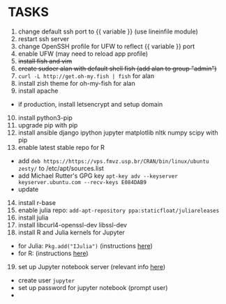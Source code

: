# TASKS

1. change default ssh port to {{ variable }} (use lineinfile module)
2. restart ssh server
3. change OpenSSH profile for UFW to reflect {{ variable }} port
4. enable UFW (may need to reload app profile)
5. ~~install fish and vim~~
6. ~~create sudoer alan with default shell fish (add alan to group "admin")~~
7. `curl -L http://get.oh-my.fish | fish` for alan
8. install zish theme for oh-my-fish for alan
9. install apache
  - if production, install letsencrypt and setup domain
10. install python3-pip
11. upgrade pip with pip
12. install ansible django ipython jupyter matplotlib nltk numpy scipy with pip
13. enable latest stable repo for R
  - add `deb https://https://vps.fmvz.usp.br/CRAN/bin/linux/ubuntu zesty/` to /etc/apt/sources.list
  - add Michael Rutter's GPG key `apt-key adv --keyserver keyserver.ubuntu.com --recv-keys E084DAB9`
  - update
14. install r-base
15. enable julia repo: `add-apt-repository ppa:staticfloat/juliareleases`
16. install julia
17. install libcurl4-openssl-dev libssl-dev
18. install R and Julia kernels for Jupyter
  - for Julia: `Pkg.add("IJulia")` (instructions [here](https://github.com/JuliaLang/IJulia.jl]))
  - for R: (instructions [here](https://github.com/IRkernel/IRkernel))
19. set up Jupyter notebook server (relevant info [here](http://jupyter-notebook.readthedocs.io/en/latest/public_server.html))
  - create user `jupyter`
  - set up password for jupyter notebook (prompt user)
  -
